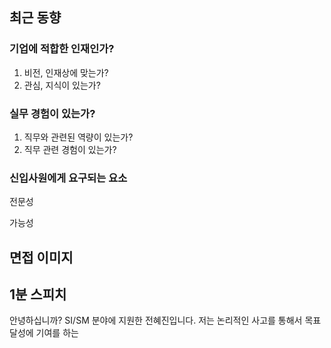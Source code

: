 ## 최근 동향

### 기업에 적합한 인재인가?
1. 비전, 인재상에 맞는가?
2. 관심, 지식이 있는가?

### 실무 경험이 있는가?
1. 직무와 관련된 역량이 있는가?
2. 직무 관련 경험이 있는가?

### 신입사원에게 요구되는 요소
전문성

가능성

## 면접 이미지


## 1분 스피치
안녕하십니까? SI/SM 분야에 지원한 전혜진입니다. 저는 논리적인 사고를 통해서 목표 달성에 기여를 하는 
<!--stackedit_data:
eyJoaXN0b3J5IjpbMTM1MjAzNTY1LDQyNTMxNTI4NywyMDg3OT
U0Mjc3XX0=
-->